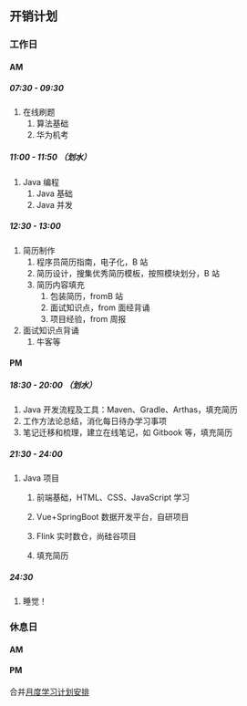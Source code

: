 ## 开销计划

### 工作日

#### AM
##### 07:30 - 09:30
1. 在线刷题
	1. 算法基础
	2. 华为机考

##### 11:00 - 11:50 （划水）
1. Java 编程
	1. Java 基础
	2. Java 并发

##### 12:30 - 13:00
1. 简历制作
	1. 程序员简历指南，电子化，B 站
	2. 简历设计，搜集优秀简历模板，按照模块划分，B 站
	3. 简历内容填充
		1. 包装简历，fromB 站
		2. 面试知识点，from 面经背诵
		3. 项目经验，from 周报
2. 面试知识点背诵
	1. 牛客等

#### PM
##### 18:30 - 20:00 （划水）
1. Java 开发流程及工具：Maven、Gradle、Arthas，填充简历
2. 工作方法论总结，消化每日待办学习事项
3. 笔记迁移和梳理，建立在线笔记，如 Gitbook 等，填充简历

##### 21:30 - 24:00
1. Java 项目
	1. 前端基础，HTML、CSS、JavaScript 学习
	2. Vue+SpringBoot 数据开发平台，自研项目
	3. Flink 实时数仓，尚硅谷项目

	1. 填充简历

##### 24:30
1. 睡觉！


### 休息日

#### AM

#### PM


合并[月度学习计划安排](learning/schedule/月度学习计划安排.md)